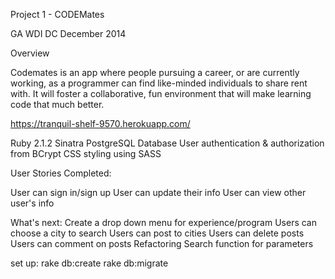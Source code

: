 Project 1 - CODEMates

GA WDI DC December 2014

Overview

Codemates is an app where people pursuing a career, or are currently working, as a programmer can find like-minded individuals to share rent with. It will foster a collaborative, fun environment that will make learning code that much better. 

https://tranquil-shelf-9570.herokuapp.com/

Ruby 2.1.2
Sinatra
PostgreSQL Database
User authentication & authorization from BCrypt
CSS styling using SASS



User Stories Completed:

User can sign in/sign up
User can update their info
User can view other user's info


What's next:
Create a drop down menu for experience/program
Users can choose a city to search
Users can post to cities
Users can delete posts
Users can comment on posts
Refactoring
Search function for parameters



set up:
rake db:create
rake db:migrate